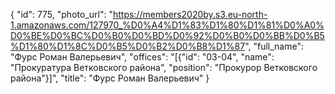 {
    "id": 775,
    "photo_url": "https://members2020by.s3.eu-north-1.amazonaws.com/127970_%D0%A4%D1%83%D1%80%D1%81%D0%A0%D0%BE%D0%BC%D0%B0%D0%BD%D0%92%D0%B0%D0%BB%D0%B5%D1%80%D1%8C%D0%B5%D0%B2%D0%B8%D1%87",
    "full_name": "Фурс Роман Валерьевич",
    "offices": "[{\"id\": \"03-04\", \"name\": \"Прокуратура Ветковского района\", \"position\": \"Прокурор Ветковского района\"}]",
    "title": "Фурс Роман Валерьевич"
}
